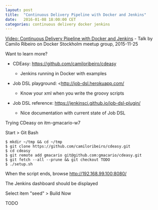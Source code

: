 ```yaml
---
layout: post
title:  "Continuous Delivery Pipeline with Docker and Jenkins"
date:   2016-01-08 18:00:00 CET
categories: continuous delivery docker jenkins
---
```

<!-- markdown-link-check-disable -->

[Video: Continuous Delivery Pipeline with Docker and Jenkins](https://www.youtube.com/watch?v=88ZWAv4jPh4) - Talk by Camilo Ribeiro on Docker Stockholm meetup group, 2015-11-25

Want to learn more?

* CDEasy: <https://github.com/camiloribeiro/cdeasy>
  - Jenkins running in Docker with examples

* Job DSL playground: <http://job-dsl.herokuapp.com/
  - Know your xml when you write the groovy scripts

* Job DSL reference: <https://jenkinsci.github.io/job-dsl-plugin/>
  - Nice documentation with current state of Job DSL

<!-- (2016-01-08 19:00 CET) -->

Trying CDeasy on itm-gmacario-w7

Start > Git Bash

```
$ mkdir ~/tmp && cd ~/tmp
$ git clone https://github.com/camiloribeiro/cdeasy.git
$ cd cdeasy
$ git remote add gmacario git@github.com:gmacario/cdeasy.git
$ git fetch --all --prune && git checkout TODO
$ ./setup.sh
```

When the script ends, browse <http://192.168.99.100:8080/>

The Jenkins dashboard should be displayed

Select item "seed" > Build Now

TODO

<!-- markdown-link-check-enable -->
<!-- EOF -->
